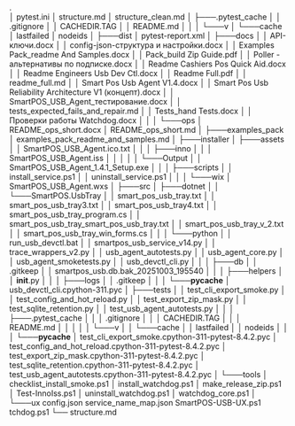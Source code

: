 ﻿.\
│   pytest.ini
│   structure.md
│   structure_clean.md
│
├───.pytest_cache
│   │   .gitignore
│   │   CACHEDIR.TAG
│   │   README.md
│   │
│   └───v
│       └───cache
│               lastfailed
│               nodeids
│
├───dist
│       pytest-report.xml
│
├───docs
│   │   API-ключи.docx
│   │   config-json-структура и настройки.docx
│   │   Examples Pack_readme And Samples.docx
│   │   Pack_build Zip Guide.pdf
│   │   Poller - альтернативы по подписке.docx
│   │   Readme Cashiers Pos Quick Aid.docx
│   │   Readme Engineers Usb Dev Ctl.docx
│   │   Readme Full.pdf
│   │   readme_full.md
│   │   Smart Pos Usb Agent V1.4.docx
│   │   Smart Pos Usb Reliability Architecture V1 (концепт).docx
│   │   SmartPOS_USB_Agent_тестирование.docx
│   │   tests_expected_fails_and_repair.md
│   │   Tests_hand Tests.docx
│   │   Проверки работы Watchdog.docx
│   │
│   └───ops
│           README_ops_short.docx
│           README_ops_short.md
│
├───examples_pack
│       examples_pack_readme_and_samples.md
│
├───installer
│   ├───assets
│   │       SmartPOS_USB_Agent.ico.txt
│   │
│   ├───inno
│   │   │   SmartPOS_USB_Agent.iss
│   │   │
│   │   └───Output
│   │           SmartPOS_USB_Agent_1.4.1_Setup.exe
│   │
│   ├───scripts
│   │       install_service.ps1
│   │       uninstall_service.ps1
│   │
│   └───wix
│           SmartPOS_USB_Agent.wxs
│
├───src
│   ├───dotnet
│   │   └───SmartPOS.UsbTray
│   │           smart_pos_usb_tray.txt
│   │           smart_pos_usb_tray3.txt
│   │           smart_pos_usb_tray4.txt
│   │           smart_pos_usb_tray_program.cs
│   │           smart_pos_usb_tray_smart_pos_usb_tray.txt
│   │           smart_pos_usb_tray_v_2.txt
│   │           smart_pos_usb_tray_win_forms.cs
│   │
│   └───python
│       │   run_usb_devctl.bat
│       │   smartpos_usb_service_v14.py
│       │   trace_wrappers_v2.py
│       │   usb_agent_autotests.py
│       │   usb_agent_core.py
│       │   usb_agent_smoketests.py
│       │   usb_devctl_cli.py
│       │
│       ├───db
│       │       .gitkeep
│       │       smartpos_usb.db.bak_20251003_195540
│       │
│       ├───helpers
│       │       __init__.py
│       │
│       ├───logs
│       │       .gitkeep
│       │
│       └───__pycache__
│               usb_devctl_cli.cpython-311.pyc
│
├───tests
│   │   test_cli_export_smoke.py
│   │   test_config_and_hot_reload.py
│   │   test_export_zip_mask.py
│   │   test_sqlite_retention.py
│   │   test_usb_agent_autotests.py
│   │
│   ├───.pytest_cache
│   │   │   .gitignore
│   │   │   CACHEDIR.TAG
│   │   │   README.md
│   │   │
│   │   └───v
│   │       └───cache
│   │               lastfailed
│   │               nodeids
│   │
│   └───__pycache__
│           test_cli_export_smoke.cpython-311-pytest-8.4.2.pyc
│           test_config_and_hot_reload.cpython-311-pytest-8.4.2.pyc
│           test_export_zip_mask.cpython-311-pytest-8.4.2.pyc
│           test_sqlite_retention.cpython-311-pytest-8.4.2.pyc
│           test_usb_agent_autotests.cpython-311-pytest-8.4.2.pyc
│
└───tools
    │   checklist_install_smoke.ps1
    │   install_watchdog.ps1
    │   make_release_zip.ps1
    │   Test-InnoIss.ps1
    │   uninstall_watchdog.ps1
    │   watchdog_core.ps1
    │
    └───ux
            config.json
            service_name_map.json
            SmartPOS-USB-UX.ps1
tchdog.ps1
└── structure.md
